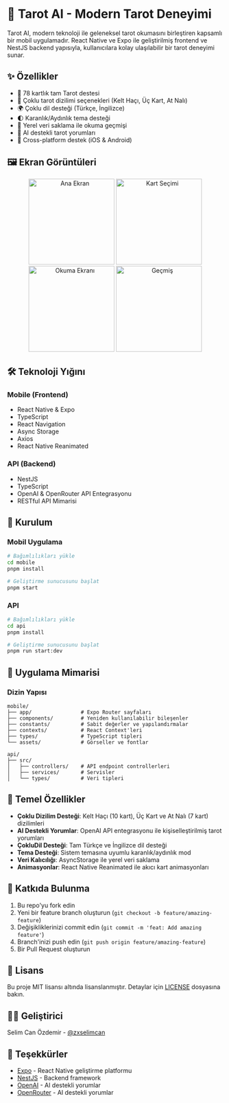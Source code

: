 # 🔮 Tarot AI - Modern Tarot Deneyimi

Tarot AI, modern teknoloji ile geleneksel tarot okumasını birleştiren kapsamlı bir mobil uygulamadır. React Native ve Expo ile geliştirilmiş frontend ve NestJS backend yapısıyla, kullanıcılara kolay ulaşılabilir bir tarot deneyimi sunar.

## ✨ Özellikler

- 🎴 78 kartlık tam Tarot destesi
- 🔄 Çoklu tarot dizilimi seçenekleri (Kelt Haçı, Üç Kart, At Nalı)
- 🌍 Çoklu dil desteği (Türkçe, İngilizce)
- 🌓 Karanlık/Aydınlık tema desteği
- 💾 Yerel veri saklama ile okuma geçmişi
- 🤖 AI destekli tarot yorumları
- 📱 Cross-platform destek (iOS & Android)

## 🖼️ Ekran Görüntüleri

<p align="center">
  <img src="screenshots/home-screen.png" width="200" alt="Ana Ekran"/>
  <img src="screenshots/cards-screen.png" width="200" alt="Kart Seçimi"/>
  <img src="screenshots/reading-screen.png" width="200" alt="Okuma Ekranı"/>
  <img src="screenshots/history-screen.png" width="200" alt="Geçmiş"/>
</p>

## 🛠️ Teknoloji Yığını

### Mobile (Frontend)

- React Native & Expo
- TypeScript
- React Navigation
- Async Storage
- Axios
- React Native Reanimated

### API (Backend)

- NestJS
- TypeScript
- OpenAI & OpenRouter API Entegrasyonu
- RESTful API Mimarisi

## 🚀 Kurulum

### Mobil Uygulama

```bash
# Bağımlılıkları yükle
cd mobile
pnpm install

# Geliştirme sunucusunu başlat
pnpm start
```

### API

```bash
# Bağımlılıkları yükle
cd api
pnpm install

# Geliştirme sunucusunu başlat
pnpm run start:dev
```

## 📱 Uygulama Mimarisi

### Dizin Yapısı

```
mobile/
├── app/                # Expo Router sayfaları
├── components/         # Yeniden kullanılabilir bileşenler
├── constants/          # Sabit değerler ve yapılandırmalar
├── contexts/           # React Context'leri
├── types/              # TypeScript tipleri
└── assets/             # Görseller ve fontlar

api/
├── src/
│   ├── controllers/    # API endpoint controllerleri
│   ├── services/       # Servisler
│   └── types/          # Veri tipleri
```

## 🎯 Temel Özellikler

- **Çoklu Dizilim Desteği**: Kelt Haçı (10 kart), Üç Kart ve At Nalı (7 kart) dizilimleri
- **AI Destekli Yorumlar**: OpenAI API entegrasyonu ile kişiselleştirilmiş tarot yorumları
- **ÇokluDil Desteği**: Tam Türkçe ve İngilizce dil desteği
- **Tema Desteği**: Sistem temasına uyumlu karanlık/aydınlık mod
- **Veri Kalıcılığı**: AsyncStorage ile yerel veri saklama
- **Animasyonlar**: React Native Reanimated ile akıcı kart animasyonları

## 🤝 Katkıda Bulunma

1. Bu repo'yu fork edin
2. Yeni bir feature branch oluşturun (`git checkout -b feature/amazing-feature`)
3. Değişikliklerinizi commit edin (`git commit -m 'feat: Add amazing feature'`)
4. Branch'inizi push edin (`git push origin feature/amazing-feature`)
5. Bir Pull Request oluşturun

## 📄 Lisans

Bu proje MIT lisansı altında lisanslanmıştır. Detaylar için [LICENSE](LICENSE) dosyasına bakın.

## 👨‍💻 Geliştirici

Selim Can Özdemir - [@zxselimcan](https://github.com/zxselimcan)

## 🙏 Teşekkürler

- [Expo](https://expo.dev) - React Native geliştirme platformu
- [NestJS](https://nestjs.com) - Backend framework
- [OpenAI](https://openai.com) - AI destekli yorumlar
- [OpenRouter](https://openrouter.ai) - AI destekli yorumlar

